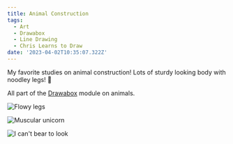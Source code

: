 ```yaml
---
title: Animal Construction
tags:
  - Art
  - Drawabox
  - Line Drawing
  - Chris Learns to Draw
date: '2023-04-02T10:35:07.322Z'
---
```


My favorite studies on animal construction! Lots of sturdy looking body with noodley legs! 🍜

All part of the [Drawabox](https://drawabox.com/) module on animals.

![Flowy legs](https://res.cloudinary.com/cpadilla/image/upload/t_optimize/chrisdpadilla/blog/art/IMG_2967_hssgiz.jpg)

![Muscular unicorn](https://res.cloudinary.com/cpadilla/image/upload/t_optimize/chrisdpadilla/blog/art/IMG_2947_zyaope.jpg)

![I can't bear to look](https://res.cloudinary.com/cpadilla/image/upload/t_optimize/chrisdpadilla/blog/art/IMG_2958_cmmcko.jpg)
